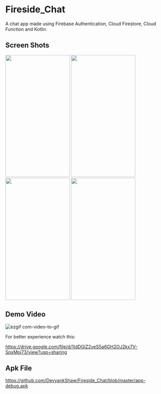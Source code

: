 # Fireside_Chat
A chat app made using Firebase Authentication, Cloud Firestore, Cloud Function and Kotlin.


## Screen Shots
<img src="https://user-images.githubusercontent.com/47057254/83963339-ed810980-a8c2-11ea-9e29-76880e64467e.jpeg" 
width="200" height="380"> <img src="https://user-images.githubusercontent.com/47057254/83963335-ea861900-a8c2-11ea-979f-8e23a3356463.jpeg"
width="200" height="380"> <img src="https://user-images.githubusercontent.com/47057254/83963338-ece87300-a8c2-11ea-9dc0-8a328c5c3994.jpeg"
width="200" height="380"> <img src="https://user-images.githubusercontent.com/47057254/83963337-ec4fdc80-a8c2-11ea-9d5c-b24784d3b356.jpeg" width="200" height="380">


## Demo Video
![ezgif com-video-to-gif](https://user-images.githubusercontent.com/47057254/83963231-f8876a00-a8c1-11ea-8f04-1b6c3fdac9bc.gif)

For better experience watch this:

https://drive.google.com/file/d/1IdDGlZ2veS5a6GH2OJ2kx7V-SpxMpj73/view?usp=sharing


## Apk File
https://github.com/DevyankShaw/Fireside_Chat/blob/master/app-debug.apk
